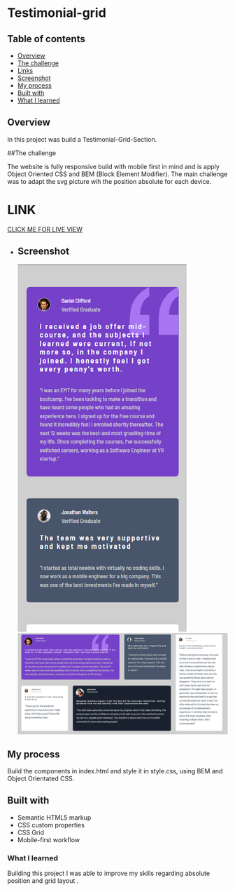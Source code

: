 # Testimonial-grid

## Table of contents

- [Overview](#overview)
- [The challenge](#the-challenge)
- [Links](#links)
- [Screenshot](#screenshot)
- [My process](#my-process)
- [Built with](#built-with)
- [What I learned](#what-i-learned)

## Overview

In this project was build a Testimonial-Grid-Section.

##The challenge

The website is fully responsive build with mobile first in mind and is apply Object Oriented CSS and BEM (Block Element Modifier). The main challenge was to adapt the svg picture wih the position absolute for each device.

# LINK
[CLICK ME FOR LIVE VIEW](https://miron-silviu.github.io/testimonials-grid/)

- ## Screenshot
  ![Phone](image.png)
  ![desktop](image-1.png)

## My process

Build the components in index.html and style it in
style.css, using BEM and Object Orientated CSS.

## Built with

- Semantic HTML5 markup
- CSS custom properties
- CSS Grid
- Mobile-first workflow

### What I learned

Building this project I was able to improve my skills regarding
absolute position and grid layout .
